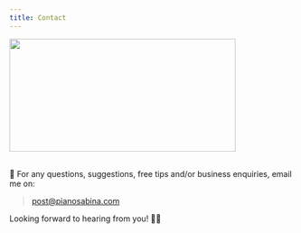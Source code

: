 ```yaml
---
title: Contact
---
```



<div style={{textAlign: 'center'}}>
  <img width="400" height="200" src="https://consideringapple.com/wp-content/uploads/2020/09/29184818.jpg" />
</div>
<br/>

💌 For any questions, suggestions, free tips and/or business enquiries, email me on:

> post@pianosabina.com

Looking forward to hearing from you! 🤩✨

